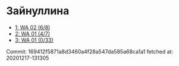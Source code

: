# Зайнуллина
- [1: WA 02 (6/8)](1.md)
- [2: WA 01 (4/7)](2.md)
- [3: WA 01 (0/33)](3.md)

Commit: 169412f5871a8d3460a4f28a547da585a68ca1a1
 fetched at: 20201217-131305
